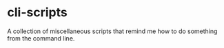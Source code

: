 # cli-scripts
A collection of miscellaneous scripts that remind me how to do something from the command line.
